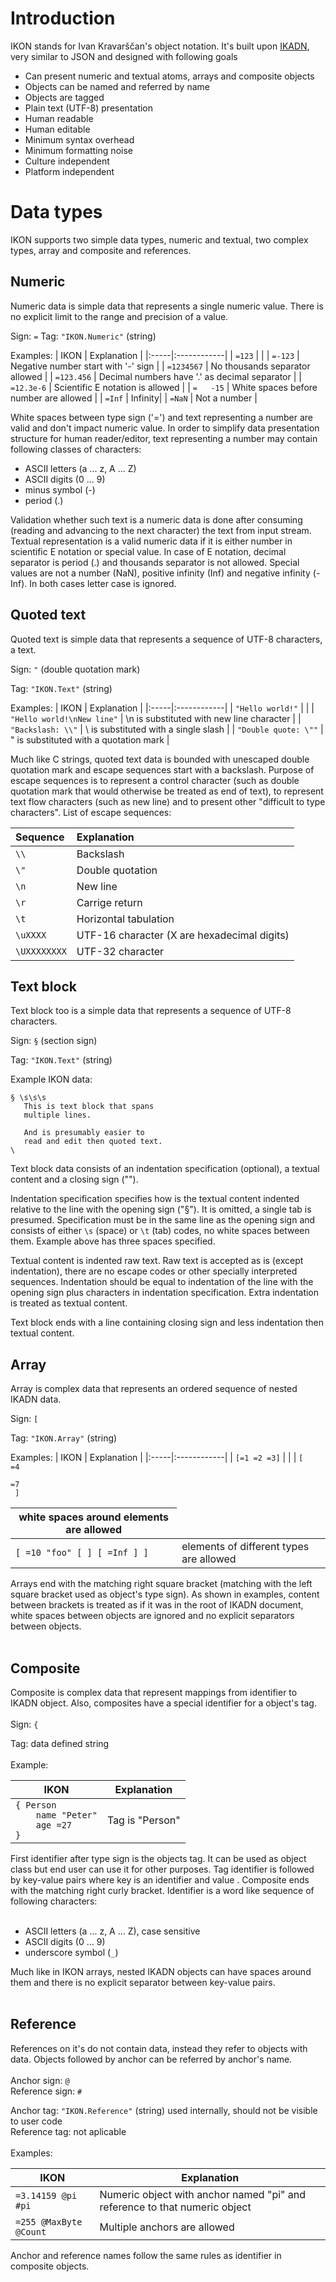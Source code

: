 # Introduction #

IKON stands for Ivan Kravarščan's object notation. It's built upon [IKADN](IKADN.md), very similar to JSON and designed with following goals

  * Can present numeric and textual atoms, arrays and composite objects
  * Objects can be named and referred by name
  * Objects are tagged
  * Plain text (UTF-8) presentation
  * Human readable
  * Human editable
  * Minimum syntax overhead
  * Minimum formatting noise
  * Culture independent
  * Platform independent

# Data types #

IKON supports two simple data types, numeric and textual, two complex types, array and composite and references.

## Numeric ##

Numeric data is simple data that represents a single numeric value. There is no explicit limit to the range and precision of a value.

Sign: `=`
Tag: `"IKON.Numeric"` (string)

Examples:
| IKON | Explanation |
|:-----|:------------|
| `=123` |  |
| `=-123` | Negative number start with '-' sign |
| `=1234567` | No thousands separator allowed |
| `=123.456` | Decimal numbers have '.' as decimal separator |
| `=12.3e-6` | Scientific E notation is allowed |
| `=   -15` | White spaces before number are allowed |
| `=Inf` | Infinity|
| `=NaN` | Not a number |

White spaces between type sign ('=') and text representing a number are valid and don't impact numeric value. In order to simplify data presentation structure for human reader/editor, text representing a number may contain following classes of characters:

  * ASCII letters (a ... z, A ... Z)
  * ASCII digits (0 ... 9)
  * minus symbol (-)
  * period (.)

Validation whether such text is a numeric data is done after consuming (reading and advancing to the next character) the text from input stream. Textual representation is a valid numeric data if it is either number in scientific E notation or special value. In case of E notation, decimal separator is period (.) and thousands separator is not allowed. Special values are not a number (NaN), positive infinity (Inf) and negative infinity (-Inf). In both cases letter case is ignored.

## Quoted text ##

Quoted text is simple data that represents a sequence of UTF-8 characters, a text.

Sign: `"` (double quotation mark)

Tag: `"IKON.Text"` (string)

Examples:
| IKON | Explanation |
|:-----|:------------|
| `"Hello world!"` |  |
| `"Hello world!\nNew line"` | \n is substituted with new line character |
| `"Backslash: \\"` | \\ is substituted with a single slash |
| `"Double quote: \""` | \" is substituted with a quotation mark |

Much like C strings, quoted text data is bounded with unescaped double quotation mark and escape sequences start with a backslash. Purpose of escape sequences is to represent a control character (such as double quotation mark that would otherwise be treated as end of text), to represent text flow characters (such as new line) and to present other "difficult to type characters". List of escape sequences:

| Sequence | Explanation |
|:---------|:------------|
| `\\` | Backslash |
| `\"` | Double quotation |
| `\n` | New line |
| `\r` | Carrige return |
| `\t` | Horizontal tabulation |
| `\uXXXX` | UTF-16 character (X are hexadecimal digits) |
| `\UXXXXXXXX` | UTF-32 character |

## Text block ##

Text block too is a simple data that represents a sequence of UTF-8 characters.

Sign: `§` (section sign)

Tag: `"IKON.Text"` (string)

Example IKON data:
```
§ \s\s\s
   This is text block that spans 
   multiple lines.

   And is presumably easier to
   read and edit then quoted text.
\
```

Text block data consists of an indentation specification (optional), a textual content and a closing sign ("\").

Indentation specification specifies how is the textual content indented relative to the line with the opening sign ("§"). It is omitted, a single tab is presumed. Specification must be in the same line as the opening sign and consists of either `\s` (space) or `\t` (tab) codes, no white spaces between them. Example above has three spaces specified.

Textual content is indented raw text. Raw text is accepted as is (except indentation), there are no escape codes or other specially interpreted sequences. Indentation should be equal to indentation of the line with the opening sign plus characters in indentation specification. Extra indentation is treated as textual content.

Text block ends with a line containing closing sign and less indentation then textual content.

## Array ##

Array is complex data that represents an ordered sequence of nested IKADN data.

Sign: `[`

Tag: `"IKON.Array"` (string)

Examples:
| IKON | Explanation |
|:-----|:------------|
| `[=1 =2 =3]` |  |
| `[      =4`<br><code>  =7</code><br><code>  ]</code> <table><thead><th> white spaces around elements are allowed </th></thead><tbody>
<tr><td>  <code>[ =10 "foo" [ ] [ =Inf ] ]</code> </td><td> elements of different types are allowed </td></tr></tbody></table>

Arrays end with the matching right square bracket (matching with the left square bracket used as object's type sign). As shown in examples, content between brackets is treated as if it was in the root of IKADN document, white spaces between objects are ignored and no explicit separators between objects.<br>
<br>
<h2>Composite</h2>

Composite is complex data that represent mappings from identifier to IKADN object. Also, composites have a special identifier for a object's tag.<br>
<br>
Sign: <code>{</code>

Tag: data defined string<br>
<br>
Example:<br>
<table><thead><th> IKON </th><th> Explanation </th></thead><tbody>
<tr><td> <code>{ Person</code><br><code>    name "Peter"</code><br><code>    age =27</code><br><code>}</code> </td><td> Tag is "Person" </td></tr></tbody></table>

First identifier after type sign is the objects tag. It can be used as object class but end user can use it for other purposes. Tag identifier is followed by key-value pairs where key is an identifier and value . Composite ends with the matching right curly bracket. Identifier is a word like sequence of following characters:<br>
<br>
<ul><li>ASCII letters (a ... z, A ... Z), case sensitive<br>
</li><li>ASCII digits (0 ... 9)<br>
</li><li>underscore symbol (<code>_</code>)</li></ul>

Much like in IKON arrays, nested IKADN objects can have spaces around them and there is no explicit separator between key-value pairs.<br>
<br>
<h2>Reference</h2>

References on it's do not contain data, instead they refer to objects with data. Objects followed by anchor can be referred by anchor's name.<br>
<br>
Anchor sign: <code>@</code><br>
Reference sign: <code>#</code>

Anchor tag: <code>"IKON.Reference"</code> (string) used internally, should not be visible to user code<br>
Reference tag: not aplicable<br>
<br>
Examples:<br>
<table><thead><th> IKON </th><th> Explanation </th></thead><tbody>
<tr><td> <code>=3.14159 @pi</code><br><code>#pi</code> </td><td> Numeric object with anchor named "pi" and reference to that numeric object </td></tr>
<tr><td> <code>=255 @MaxByte @Count</code> </td><td> Multiple anchors are allowed </td></tr></tbody></table>

Anchor and reference names follow the same rules as identifier in composite objects.